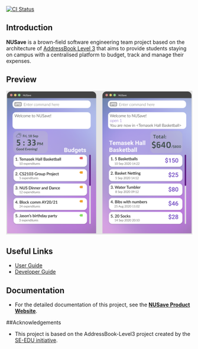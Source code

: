 [![CI Status](https://github.com/AY2021S1-CS2103T-T11-4/tp/workflows/Java%20CI/badge.svg)](https://github.com/AY2021S1-CS2103-T11-4/tp/actions)

## Introduction
**NUSave** is a brown-field software engineering team project based on the architecture of
[AddressBook Level 3](https://github.com/se-edu/addressbook-level3) that aims to provide students staying on
campus with a centralised platform to budget, track and manage their expenses.

## Preview
![Ui](docs/images/Ui.png)

## Useful Links
* [User Guide](docs/UserGuide.md)
* [Developer Guide](docs/DeveloperGuide.md)

## Documentation
* For the detailed documentation of this project, see the **[NUSave Product Website](https://ay2021s1-cs2103t-t11-4.github.io/tp/)**.

##Acknowledgements
* This project is based on the AddressBook-Level3 project created by the [SE-EDU initiative](https://se-education.org).
